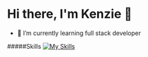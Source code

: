 # Hi there, I'm Kenzie 👋

- 🌱 I’m currently learning full stack developer


#####Skills
[![My Skills](https://skillicons.dev/icons?i=c,java,html,css,typescript,vue&theme=light)](https://skillicons.dev)
